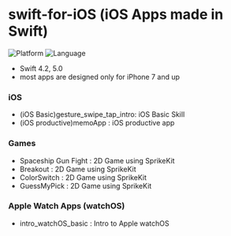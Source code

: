 # swift-for-iOS (iOS Apps made in Swift)

![Platform](https://img.shields.io/badge/platform-iOS-silver.svg)
![Language](https://img.shields.io/badge/language-Swift%204.2%2B-orange.svg)

* Swift 4.2, 5.0
* most apps are designed only for iPhone 7 and up

### iOS
* (iOS Basic)gesture_swipe_tap_intro: iOS Basic Skill <br>
* (iOS productive)memoApp           : iOS productive app <br>
  
### Games
* Spaceship Gun Fight               : 2D Game using SprikeKit <br>
* Breakout                          : 2D Game using SprikeKit <br>
* ColorSwitch	                      : 2D Game using SprikeKit <br>
* GuessMyPick	                      : 2D Game using SprikeKit <br>
  
### Apple Watch Apps (watchOS)
* intro_watchOS_basic	              : Intro to Apple watchOS <br>
